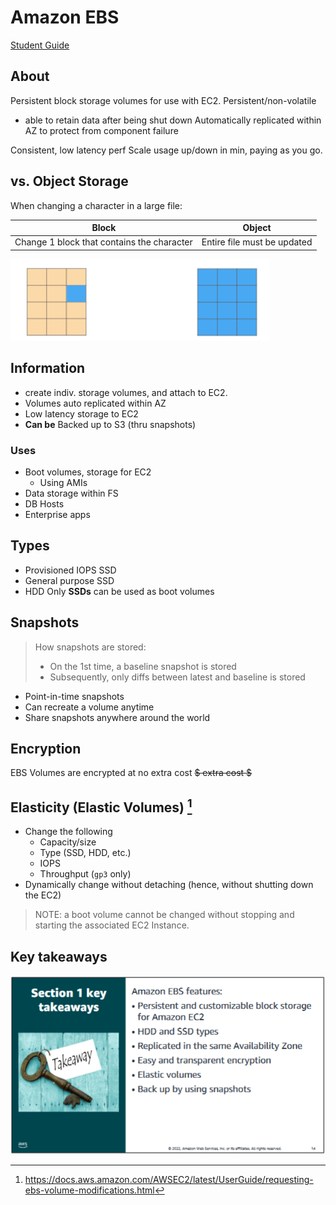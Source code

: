 # Amazon EBS
[Student Guide](https://awsacademy.instructure.com/courses/45181/modules/items/3885315)
## About
Persistent block storage volumes for use with EC2.
Persistent/non-volatile
- able to retain data after being shut down
Automatically replicated within AZ to protect from component failure   

Consistent, low latency perf
Scale usage up/down in min, paying as you go.

## vs. Object Storage
When changing a character in a large file:

|Block|Object|
|------|-------|
|Change 1 block that contains the character|Entire file must be updated|
![image](/Pasted%20image%2020230628145755.png)
## Information
- create indiv. storage volumes, and attach to EC2.
- Volumes auto replicated within AZ
- Low latency storage to EC2
- **Can be** Backed up to S3 (thru snapshots)

### Uses
- Boot volumes, storage for EC2
	- Using AMIs
- Data storage within FS
- DB Hosts
- Enterprise apps

## Types
- Provisioned IOPS SSD
- General purpose SSD
- HDD
Only **SSDs** can be used as boot volumes

## Snapshots
> How snapshots are stored: 
> - On the 1st time, a baseline snapshot is stored
> - Subsequently, only diffs between latest and baseline is stored

- Point-in-time snapshots
- Can recreate a volume anytime
- Share snapshots anywhere around the world
## Encryption
EBS Volumes are encrypted at no extra cost 
<strike>$ extra cost $</strike> 
## Elasticity (Elastic Volumes) [^1] 
- Change the following
	- Capacity/size
	- Type (SSD, HDD, etc.)
	- IOPS
	- Throughput (`gp3` only)
- Dynamically change without detaching (hence, without shutting down the EC2)
> NOTE: a boot volume cannot be changed without stopping and starting the associated EC2 Instance.

## Key takeaways
![image](/Pasted%20image%2020230628150711.png)
[^1]: https://docs.aws.amazon.com/AWSEC2/latest/UserGuide/requesting-ebs-volume-modifications.html
